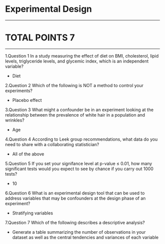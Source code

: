# Experimental Design
-------------------------
# TOTAL POINTS 7
-------------------------
1.Question 1
In a study measuring the effect of diet on BMI, cholesterol, lipid levels, triglyceride levels, and glycemic index, which is an independent variable?


- Diet

2.Question 2
Which of the following is NOT a method to control your experiments?



- Placebo effect

3.Question 3
What might a confounder be in an experiment looking at the relationship between the prevalence of white hair in a population and wrinkles?


- Age


4.Question 4
According to Leek group recommendations, what data do you need to share with a collaborating statistician?



- All of the above

5.Question 5
If you set your signifance level at p-value ≤ 0.01, how many significant tests would you expect to see by chance if you carry out 1000 tests?

- 10



6.Question 6
What is an experimental design tool that can be used to address variables that may be confounders at the design phase of an experiment?


- Stratifying variables


7.Question 7
Which of the following describes a descriptive analysis?

- Generate a table summarizing the number of observations in your dataset as well as the central tendencies and variances of each variable

